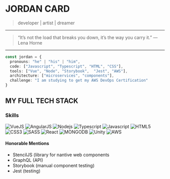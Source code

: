 JORDAN CARD
======
> developer | artist | dreamer
----------
> “It’s not the load that breaks you down, it’s the way you carry it.” — Lena Horne
______
```typescript
const jordan = {
  pronouns: "he" | "his" | "him",
  code: ["Javascript", "Typescript", "HTML", "CSS"],
  tools: ["Vue", "Node", "Storybook",  "Jest", "AWS"],
  architecture: ["microservices", "components"],
  challenge: "I am studying to get my AWS DevOps Certification"
}
```

MY FULL TECH STACK
----
### Skills
![VueJS](https://img.shields.io/badge/Vue.js-35495E?style=for-the-badge&logo=vue.js&logoColor=4FC08D)
![AngularJS](https://img.shields.io/badge/AngularJS-E23237?style=for-the-badge&logo=angularjs&logoColor=white)
![Nodejs](https://img.shields.io/badge/Node.js-43853D?style=for-the-badge&logo=node.js&logoColor=white)
![Typescript](https://img.shields.io/badge/TypeScript-007ACC?style=for-the-badge&logo=typescript&logoColor=white)
![Javascript](https://img.shields.io/badge/JavaScript-323330?style=for-the-badge&logo=javascript&logoColor=F7DF1E)
![HTML5](https://img.shields.io/badge/HTML5-E34F26?style=for-the-badge&logo=html5&logoColor=white)
![CSS3](https://img.shields.io/badge/CSS3-1572B6?style=for-the-badge&logo=css3&logoColor=white)
![SASS](https://img.shields.io/badge/Sass-CC6699?style=for-the-badge&logo=sass&logoColor=white)
![React](https://img.shields.io/badge/React-20232A?style=for-the-badge&logo=react&logoColor=61DAFB)
![MONGODB](https://img.shields.io/badge/MongoDB-4EA94B?style=for-the-badge&logo=mongodb&logoColor=white)
![Unity](https://img.shields.io/badge/Unity-100000?style=for-the-badge&logo=unity&logoColor=white)
![AWS](	https://img.shields.io/badge/Amazon_AWS-232F3E?style=for-the-badge&logo=amazon-aws&logoColor=white)

#### Honorable Mentions
- StencilJS (library for nantive web components
- GraphQL (API)
- Storybook (manual component testing)
- Jest (testing)

